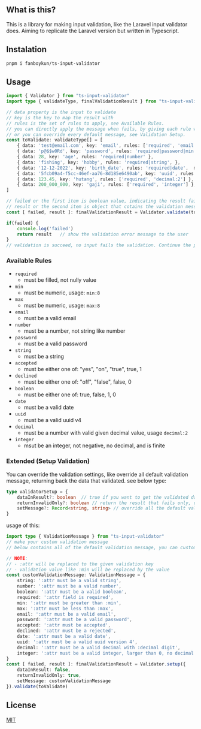 ## What is this? 

This is a library for making input validation, like the Laravel input validator does. Aiming to replicate the Laravel version but written in Typescript.

## Instalation
```bash
pnpm i fanboykun/ts-input-validator
```

## Usage
```typescript
import { Validator } from "ts-input-validator"
import type { validateType, finalValidationResult } from "ts-input-validator"

// data property is the input to validate
// key is the key to map the result with
// rules is the set of rules to apply, see Available Rules.
// you can directly apply the message when fails, by giving each rule with message.
// or you can override every default message, see Validation Setup.
const toValidate: validateType[] = [
    { data: 'test@email.com', key: 'email', rules: ['required', 'email','min:8'], message: { 'required': 'value must not be empty' } },
    { data: 'p@$$w0Rd', key: 'password', rules: 'required|password|min:8|max:20' },
    { data: 28, key: 'age', rules: 'required|number' },
    { data: 'fishing', key: 'hobby', rules: 'required|string', },
    { data: '12-12-2022', key: 'birth_date', rules: 'required|date',  message: { date: 'value must be a valid birth date' } },
    { data: '5fcb09a4-f5cc-46ef-aa76-8d185e6490ab', key: 'uuid', rules: ['required', 'uuid'] },
    { data: 123.45, key: 'hutang', rules: ['required', 'decimal:2'] },
    { data: 200_000_000, key: 'gaji', rules: ['required', 'integer'] },
]

// failed or the first item is boolean value, indicating the result fails (if value is true) or success (if value is false).
// result or the second item is object that cotains the validation message if validation is not success, keyed by given validation key 
const [ failed, result ]: finalValidationResult = Validator.validate(toValidate)

if(failed) {
    console.log('failed')
    return result   // show the validation error message to the user
}
// validation is succeed, no input fails the validation. Continue the process
```

### Available Rules
- ``` required ``` 
  * must be filled, not nully value
- ```min```
  * must be numeric, usage: ```min:8```
- ```max```
  * must be numeric, usage: ```max:8```
- ```email```
  * must be a valid email
- ```number```
  * must be a number, not string like number
- ```password```
  * must be a valid password
- ```string```
  * must be a string
- ```accepted```
  * must be either one of: "yes", "on", "true", true, 1
- ```declined```
  * must be either one of: "off", "false", false, 0
- ```boolean```
  * must be either one of: true, false, 1, 0
- ```date```
  * must be a valid date
- ```uuid```
  * must be a valid uuid v4
- ```decimal```
  * must be a number with valid given decimal value, usage ```decimal:2```
- ```integer```
  * msut be an integer, not negative, no decimal, and is finite

### Extended (Setup Validation)
You can override the validation settings, like override all default validation message, returning back the data that validated. see below type: 

``` typescript
type validatorSetup = {
    dataInResult?: boolean  // true if you want to get the validated data, default false
    returnInvalidOnly?: boolean // return the result that fails only, default true
    setMessage?: Record<string, string> // override all the default validation message
}
``` 

usage of this:
``` typescript
import type { ValidationMessage } from "ts-input-validator"
// make your custom validation message
// below contains all of the default validation message, you can customize it like you want.

// NOTE: 
// - :attr will be replaced to the given validation key
// - validation value like :min will be replaced by the value
const customValidationMessage: ValidationMessage = {
    string: ':attr must be a valid string',
    number: ':attr must be a valid number',
    boolean: ':attr must be a valid boolean',
    required: ':attr field is required',
    min: ':attr must be greater than :min',
    max: ':attr must be less than :max',
    email: ':attr must be a valid email',
    password: ':attr must be a valid password',
    accepted: ':attr must be accepted',
    declined: ':attr must be a rejected',
    date: ':attr must be a valid date',
    uuid: ':attr must be a valid uuid version 4',
    decimal: ':attr must be a valid decimal with :decimal digit',
    integer: ':attr must be a valid integer, larger than 0, no decimal and not infinite',
}
const [ failed, result ]: finalValidationResult = Validator.setup({
    dataInResult: false,
    returnInvalidOnly: true,
    setMessage: customValidationMessage
}).validate(toValidate)
```


## License

[MIT](LICENSE.md)
